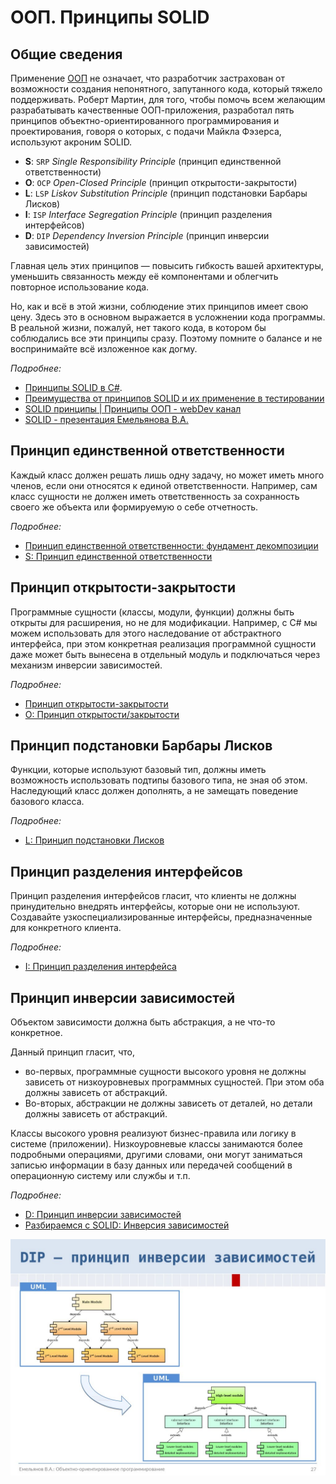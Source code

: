 # ООП. Принципы SOLID

## Общие сведения

Применение [ООП](/images/general/oop/oop.md) не означает, что разработчик застрахован от возможности создания непонятного, запутанного кода, который тяжело поддерживать. Роберт Мартин, для того, чтобы помочь всем желающим разрабатывать качественные ООП-приложения, разработал пять принципов объектно-ориентированного программирования и проектирования, говоря о которых, с подачи Майкла Фэзерса, используют акроним SOLID.

- **S**: `SRP` _Single Responsibility Principle_ (принцип единственной ответственности)
- **O**: `OCP` _Open-Closed Principle_ (принцип открытости-закрытости)
- **L**: `LSP` _Liskov Substitution Principle_ (принцип подстановки Барбары Лисков)
- **I**: `ISP` _Interface Segregation Principle_ (принцип разделения интерфейсов)
- **D**: `DIP` _Dependency Inversion Principle_ (принцип инверсии зависимостей)

Главная цель этих принципов — повысить гибкость вашей архитектуры, уменьшить связанность между её компонентами и облегчить повторное использование кода.

Но, как и всё в этой жизни, соблюдение этих принципов имеет свою цену. Здесь это в основном выражается в усложнении кода программы. В реальной жизни, пожалуй, нет такого кода, в котором бы соблюдались все эти принципы сразу. Поэтому помните о балансе и не воспринимайте всё изложенное как догму.

_Подробнее:_

- [Принципы SOLID в C#](https://professorweb.ru/my/it/blog/net/solid.php).
- [Преимущества от принципов SOLID и их применение в тестировании](https://habr.com/ru/post/475620/)
- [SOLID принципы | Принципы ООП - webDev канал](https://www.youtube.com/watch?v=A6wEkG4B38E)
- [SOLID - презентация Емельянова В.А.](https://ppt-online.org/543101)

## Принцип единственной ответственности

Каждый класс должен решать лишь одну задачу, но может иметь много членов, если они относятся к единой ответственности. Например, сам класс сущности не должен иметь ответственность за сохранность своего же объекта или формируемую о себе отчетность.

_Подробнее:_

- [Принцип единственной ответственности: фундамент декомпозиции](https://habr.com/ru/post/338064/)
- [S: Принцип единственной ответственности](https://refactoring.guru/ru/didp/principles/solid-principles/srp)

## Принцип открытости-закрытости

Программные сущности (классы, модули, функции) должны быть открыты для расширения, но не для модификации. Например, с C# мы можем использовать для этого наследование от абстрактного интерфейса, при этом конкретная реализация программной сущности даже может быть вынесена в отдельный модуль и подключаться через механизм инверсии зависимостей.

_Подробнее:_

- [Принцип открытости-закрытости](https://habr.com/ru/company/tinkoff/blog/472186/)
- [O: Принцип открытости/закрытости](https://refactoring.guru/ru/didp/principles/solid-principles/ocp)

## Принцип подстановки Барбары Лисков

Функции, которые используют базовый тип, должны иметь возможность использовать подтипы базового типа, не зная об этом. Наследующий класс должен дополнять, а не замещать поведение базового класса.

_Подробнее:_

- [L: Принцип подстановки Лисков](https://refactoring.guru/ru/didp/principles/solid-principles/lsp)

## Принцип разделения интерфейсов

Принцип разделения интерфейсов гласит, что клиенты не должны принудительно внедрять интерфейсы, которые они не используют. Создавайте узкоспециализированные интерфейсы, предназначенные для конкретного клиента.

_Подробнее:_

- [I: Принцип разделения интерфейса](https://refactoring.guru/ru/didp/principles/solid-principles/isp)

## Принцип инверсии зависимостей

Объектом зависимости должна быть абстракция, а не что-то конкретное.

Данный принцип гласит, что,

- во-первых, программные сущности высокого уровня не должны зависеть от низкоуровневых программных сущностей. При этом оба должны зависеть от абстракций.
- Во-вторых, абстракции не должны зависеть от деталей, но детали должны зависеть от абстракций.

Классы высокого уровня реализуют бизнес-правила или логику в системе (приложении). Низкоуровневые классы занимаются более подробными операциями, другими словами, они могут заниматься записью информации в базу данных или передачей сообщений в операционную систему или службы и т.п.

_Подробнее:_

- [D: Принцип инверсии зависимостей](https://refactoring.guru/ru/didp/principles/solid-principles/dip)
- [Разбираемся с SOLID: Инверсия зависимостей](https://habr.com/ru/post/313796/)

![DIP](./../assets/images/oop.solid-dip.jpg)

